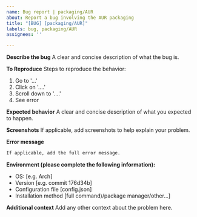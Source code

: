 ```yaml
---
name: Bug report | packaging/AUR
about: Report a bug involving the AUR packaging
title: "[BUG] [packaging/AUR]"
labels: bug, packaging/AUR
assignees: ''

---
```


**Describe the bug**
A clear and concise description of what the bug is.

**To Reproduce**
Steps to reproduce the behavior:

1. Go to '...'
2. Click on '....'
3. Scroll down to '....'
4. See error

**Expected behavior**
A clear and concise description of what you expected to happen.

**Screenshots**
If applicable, add screenshots to help explain your problem.

**Error message**

```txt
If applicable, add the full error message.
```

**Environment (please complete the following information):**

- OS: [e.g. Arch]
- Version [e.g. commit 176d34b]
- Configuration file [config.json]
- Installation method [full command)/package manager/other...]

**Additional context**
Add any other context about the problem here.
